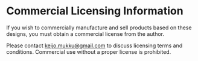 # Commercial Licensing Information

If you wish to commercially manufacture and sell products based on these designs, you must obtain a commercial license from the author. 

Please contact keijo.mukku@gmail.com to discuss licensing terms and conditions. Commercial use without a proper license is prohibited.

